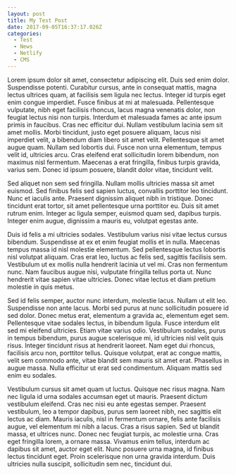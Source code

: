 ```yaml
---
layout: post
title: My Test Post
date: 2017-09-05T16:37:17.026Z
categories:
  - Test
  - News
  - Netlify
  - CMS
---
```

Lorem ipsum dolor sit amet, consectetur adipiscing elit. Duis sed enim
 dolor. Suspendisse potenti. Curabitur cursus, ante in consequat mattis,
 magna lectus ultrices quam, at facilisis sem ligula nec lectus. Integer
 id turpis eget enim congue imperdiet. Fusce finibus at mi at malesuada.
 Pellentesque vulputate, nibh eget facilisis rhoncus, lacus magna 
venenatis dolor, non feugiat lectus nisi non turpis. Interdum et 
malesuada fames ac ante ipsum primis in faucibus. Cras nec efficitur 
dui. Nullam vestibulum lacinia sem sit amet mollis. Morbi tincidunt, 
justo eget posuere aliquam, lacus nisi imperdiet velit, a bibendum diam 
libero sit amet velit. Pellentesque sit amet augue quam. Nullam sed 
lobortis dui. Fusce non urna elementum, tempus velit id, ultricies arcu.
 Cras eleifend erat sollicitudin lorem bibendum, non maximus nisl 
fermentum. Maecenas a erat fringilla, finibus turpis gravida, varius 
sem. Donec id ipsum posuere, blandit dolor vitae, tincidunt velit.

Sed aliquet non sem sed fringilla. Nullam mollis ultricies massa sit 
amet euismod. Sed finibus felis sed sapien luctus, convallis porttitor 
leo tincidunt. Nunc et iaculis ante. Praesent dignissim aliquet nibh in 
tristique. Donec tincidunt erat tortor, sit amet pellentesque urna 
porttitor eu. Duis sit amet rutrum enim. Integer ac ligula semper, 
euismod quam sed, dapibus turpis. Integer enim augue, dignissim a mauris
 eu, volutpat egestas ante.

Duis id felis a mi ultricies sodales. Vestibulum varius nisi vitae 
lectus cursus bibendum. Suspendisse at ex et enim feugiat mollis et in 
nulla. Maecenas tempus massa id nisl molestie elementum. Sed 
pellentesque lectus lobortis nisl volutpat aliquam. Cras erat leo, 
luctus ac felis sed, sagittis facilisis sem. Vestibulum ut ex mollis 
nulla hendrerit lacinia ut vel mi. Cras non fermentum nunc. Nam faucibus
 augue nisi, vulputate fringilla tellus porta ut. Nunc hendrerit vitae 
sapien vitae ultricies. Donec vitae lectus et diam pretium molestie in 
quis metus.

Sed id felis semper, auctor nunc interdum, molestie lacus. Nullam ut 
elit leo. Suspendisse non ante lacus. Morbi sed purus at nunc 
sollicitudin posuere id sed dolor. Donec metus erat, elementum a gravida
 ac, elementum eget sem. Pellentesque vitae sodales lectus, in bibendum 
ligula. Fusce interdum elit sed mi eleifend ultricies. Etiam vitae 
varius odio. Vestibulum sodales, purus in tempus bibendum, purus augue 
scelerisque mi, id ultricies nisl velit quis risus. Integer tincidunt 
risus at hendrerit laoreet. Nam eget dui rhoncus, facilisis arcu non, 
porttitor tellus. Quisque volutpat, erat ac congue mattis, velit sem 
commodo ante, vitae blandit sem mauris sit amet erat. Phasellus in augue
 massa. Nulla efficitur ut erat sed condimentum. Aliquam mattis sed enim
 eu sodales.

Vestibulum cursus sit amet quam ut luctus. Quisque nec risus magna. Nam 
nec ligula id urna sodales accumsan eget ut mauris. Praesent dictum 
vestibulum eleifend. Cras nec nisi eu ante egestas semper. Praesent 
vestibulum, leo a tempor dapibus, purus sem laoreet nibh, nec sagittis 
elit lectus ac diam. Mauris iaculis, nisl in fermentum ornare, felis 
ante facilisis augue, vel elementum mi nibh a lacus. Cras a risus 
sapien. Sed ut blandit massa, et ultrices nunc. Donec nec feugiat 
turpis, ac molestie urna. Cras eget fringilla lorem, a ornare massa. 
Vivamus enim tellus, interdum ac dapibus sit amet, auctor eget elit. 
Nunc posuere urna magna, id finibus lectus tincidunt eget. Proin 
scelerisque non urna gravida interdum. Duis ultricies nulla suscipit, 
sollicitudin sem nec, tincidunt dui.
